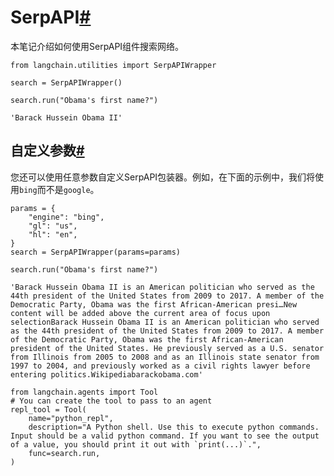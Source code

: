

SerpAPI[#](#serpapi "Permalink to this headline")
=================================================

本笔记介绍如何使用SerpAPI组件搜索网络。

```
from langchain.utilities import SerpAPIWrapper

```

```
search = SerpAPIWrapper()

```

```
search.run("Obama's first name?")

```

```
'Barack Hussein Obama II'

```

自定义参数[#](#custom-parameters "Permalink to this headline")
---------------------------------------------------------

您还可以使用任意参数自定义SerpAPI包装器。例如，在下面的示例中，我们将使用`bing`而不是`google`。

```
params = {
    "engine": "bing",
    "gl": "us",
    "hl": "en",
}
search = SerpAPIWrapper(params=params)

```

```
search.run("Obama's first name?")

```

```
'Barack Hussein Obama II is an American politician who served as the 44th president of the United States from 2009 to 2017. A member of the Democratic Party, Obama was the first African-American presi…New content will be added above the current area of focus upon selectionBarack Hussein Obama II is an American politician who served as the 44th president of the United States from 2009 to 2017. A member of the Democratic Party, Obama was the first African-American president of the United States. He previously served as a U.S. senator from Illinois from 2005 to 2008 and as an Illinois state senator from 1997 to 2004, and previously worked as a civil rights lawyer before entering politics.Wikipediabarackobama.com'

```

```
from langchain.agents import Tool
# You can create the tool to pass to an agent
repl_tool = Tool(
    name="python_repl",
    description="A Python shell. Use this to execute python commands. Input should be a valid python command. If you want to see the output of a value, you should print it out with `print(...)`.",
    func=search.run,
)

```

